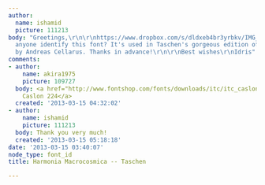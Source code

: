 ```yaml
---
author:
  name: ishamid
  picture: 111213
body: "Greetings,\r\n\r\nhttps://www.dropbox.com/s/dldxeb4br3yrbkv/IMG_2895.JPG\r\n\r\nCan
  anyone identify this font? It's used in Taschen's gorgeous edition of Harmonia Macrocosmica
  by Andreas Cellarus. Thanks in advance!\r\n\r\nBest wishes\r\nIdris"
comments:
- author:
    name: akira1975
    picture: 109727
  body: <a href="http://www.fontshop.com/fonts/downloads/itc/itc_caslon_224_std_complete_pack/">ITC
    Caslon 224</a>
  created: '2013-03-15 04:32:02'
- author:
    name: ishamid
    picture: 111213
  body: Thank you very much!
  created: '2013-03-15 05:18:18'
date: '2013-03-15 03:40:07'
node_type: font_id
title: Harmonia Macrocosmica -- Taschen

---
```

